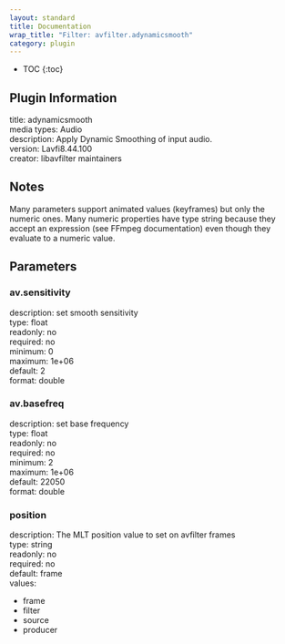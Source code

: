 ```yaml
---
layout: standard
title: Documentation
wrap_title: "Filter: avfilter.adynamicsmooth"
category: plugin
---
```

* TOC
{:toc}

## Plugin Information

title: adynamicsmooth  
media types:
Audio  
description: Apply Dynamic Smoothing of input audio.  
version: Lavfi8.44.100  
creator: libavfilter maintainers  

## Notes

Many parameters support animated values (keyframes) but only the numeric ones. Many numeric properties have type string because they accept an expression (see FFmpeg documentation) even though they evaluate to a numeric value.

## Parameters

### av.sensitivity

  
description:
set smooth sensitivity  
type: float  
readonly: no  
required: no  
minimum: 0  
maximum: 1e+06  
default: 2  
format: double  

### av.basefreq

  
description:
set base frequency  
type: float  
readonly: no  
required: no  
minimum: 2  
maximum: 1e+06  
default: 22050  
format: double  

### position

  
description:
The MLT position value to set on avfilter frames  
type: string  
readonly: no  
required: no  
default: frame  
values:  

* frame
* filter
* source
* producer

